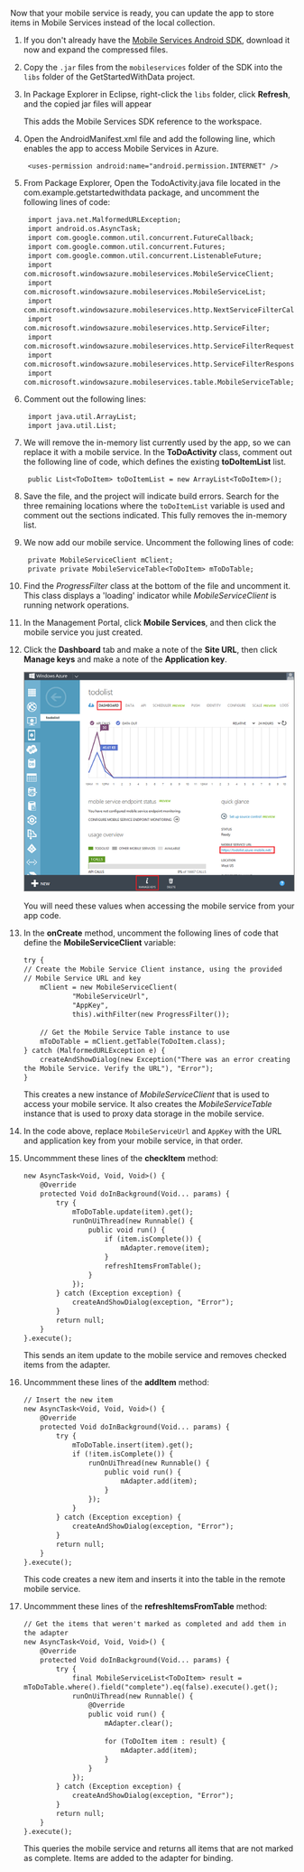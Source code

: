 Now that your mobile service is ready, you can update the app to store items in Mobile Services instead of the local collection. 

1. If you don't already have the [Mobile Services Android SDK], download it now and expand the compressed files.

2. Copy the `.jar` files from the `mobileservices` folder of the SDK into the `libs` folder of the GetStartedWithData project.

3. In Package Explorer in Eclipse, right-click the `libs` folder, click **Refresh**, and the copied jar files will appear

  	This adds the Mobile Services SDK reference to the workspace.

4. Open the AndroidManifest.xml file and add the following line, which enables the app to access Mobile Services in Azure.

		<uses-permission android:name="android.permission.INTERNET" />

5. From Package Explorer, Open the TodoActivity.java file located in the com.example.getstartedwithdata package, and uncomment the following lines of code: 

		import java.net.MalformedURLException;
		import android.os.AsyncTask;
		import com.google.common.util.concurrent.FutureCallback;
		import com.google.common.util.concurrent.Futures;
		import com.google.common.util.concurrent.ListenableFuture;
		import com.microsoft.windowsazure.mobileservices.MobileServiceClient;
		import com.microsoft.windowsazure.mobileservices.MobileServiceList;
		import com.microsoft.windowsazure.mobileservices.http.NextServiceFilterCallback;
		import com.microsoft.windowsazure.mobileservices.http.ServiceFilter;
		import com.microsoft.windowsazure.mobileservices.http.ServiceFilterRequest;
		import com.microsoft.windowsazure.mobileservices.http.ServiceFilterResponse;
		import com.microsoft.windowsazure.mobileservices.table.MobileServiceTable;

 
6. Comment out the following lines:

		import java.util.ArrayList;
		import java.util.List;

7. We will remove the in-memory list currently used by the app, so we can replace it with a mobile service. In the **ToDoActivity** class, comment out the following line of code, which defines the existing **toDoItemList** list.

		public List<ToDoItem> toDoItemList = new ArrayList<ToDoItem>();

8. Save the file, and the project will indicate build errors. Search for the three remaining locations where the `toDoItemList` variable is used and comment out the sections indicated. This fully removes the in-memory list. 

9. We now add our mobile service. Uncomment the following lines of code:

		private MobileServiceClient mClient;
		private private MobileServiceTable<ToDoItem> mToDoTable;

10. Find the *ProgressFilter* class at the bottom of the file and uncomment it. This class displays a 'loading' indicator while *MobileServiceClient* is running network operations.


11. In the Management Portal, click **Mobile Services**, and then click the mobile service you just created.

12. Click the **Dashboard** tab and make a note of the **Site URL**, then click **Manage keys** and make a note of the **Application key**.

   	![](./media/download-android-sample-code/mobile-dashboard-tab.png)

  	You will need these values when accessing the mobile service from your app code.

13. In the **onCreate** method, uncomment the following lines of code that define the **MobileServiceClient** variable:

		try {
		// Create the Mobile Service Client instance, using the provided
		// Mobile Service URL and key
			mClient = new MobileServiceClient(
					"MobileServiceUrl",
					"AppKey", 
					this).withFilter(new ProgressFilter());

			// Get the Mobile Service Table instance to use
			mToDoTable = mClient.getTable(ToDoItem.class);
		} catch (MalformedURLException e) {
			createAndShowDialog(new Exception("There was an error creating the Mobile Service. Verify the URL"), "Error");
		}

  	This creates a new instance of *MobileServiceClient* that is used to access your mobile service. It also creates the *MobileServiceTable* instance that is used to proxy data storage in the mobile service.

14. In the code above, replace `MobileServiceUrl` and `AppKey` with the URL and application key from your mobile service, in that order.



15. Uncommment these lines of the **checkItem** method:

	    new AsyncTask<Void, Void, Void>() {
	        @Override
	        protected Void doInBackground(Void... params) {
	            try {
	                mToDoTable.update(item).get();
	                runOnUiThread(new Runnable() {
	                    public void run() {
	                        if (item.isComplete()) {
	                            mAdapter.remove(item);
	                        }
	                        refreshItemsFromTable();
	                    }
	                });
	            } catch (Exception exception) {
	                createAndShowDialog(exception, "Error");
	            }
	            return null;
	        }
	    }.execute();

   	This sends an item update to the mobile service and removes checked items from the adapter.
    
16. Uncommment these lines of the **addItem** method:
	
		// Insert the new item
		new AsyncTask<Void, Void, Void>() {
	        @Override
	        protected Void doInBackground(Void... params) {
	            try {
	                mToDoTable.insert(item).get();
	                if (!item.isComplete()) {
	                    runOnUiThread(new Runnable() {
	                        public void run() {
	                            mAdapter.add(item);
	                        }
	                    });
	                }
	            } catch (Exception exception) {
	                createAndShowDialog(exception, "Error");
	            }
	            return null;
	        }
	    }.execute();
		

  	This code creates a new item and inserts it into the table in the remote mobile service.

18. Uncommment these lines of the **refreshItemsFromTable** method:

		// Get the items that weren't marked as completed and add them in the adapter
	    new AsyncTask<Void, Void, Void>() {
	        @Override
	        protected Void doInBackground(Void... params) {
	            try {
	                final MobileServiceList<ToDoItem> result = mToDoTable.where().field("complete").eq(false).execute().get();
	                runOnUiThread(new Runnable() {
	                    @Override
	                    public void run() {
	                        mAdapter.clear();

	                        for (ToDoItem item : result) {
	                            mAdapter.add(item);
	                        }
	                    }
	                });
	            } catch (Exception exception) {
	                createAndShowDialog(exception, "Error");
	            }
	            return null;
	        }
	    }.execute();

	This queries the mobile service and returns all items that are not marked as complete. Items are added to the adapter for binding.
		

<!-- URLs. -->
[Mobile Services Android SDK]: https://zumo.blob.core.windows.net/sdk/azuresdk-android-2.0.2-beta2.zip
